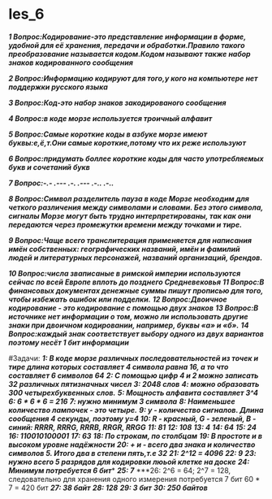 # les_6
***1 Вопрос:Кодирование-это представление информации в форме, удобной для её хранения, передачи и обработки.Правило такого преобразование называется кодом.Кодом называют также набор знаков кодированного сообщения*** 

***2 Вопрос:Информацию кодируют для того,у кого на компьютере нет поддержки русского языка***

***3 Вопрос:Код-это набор знаков закодированого сообщения***

***4 Вопрос:в коде морзе используется троичный алфавит***

***5 Вопрос:Самые короткие коды в азбуке морзе имеют буквы:е,ё,т.Они самые короткие,потому что их реже используют*** 

***6 Вопрос:придумать боллее короткие коды для часто употребляемых  букв и сочетаний букв*** 

***7 Вопрос:-.- .--- .-. .--- .-.. .-..***

***8 Вопрос:Символ разделитель пауза в коде Морзе необходим для четкого различения между символами и словами. Без этого символа, сигналы Морзе могут быть трудно интерпретированы, так как они передаются через промежутки времени между точками и тире.***

***9 Вопрос:Чаще всего транслитерация применяется для написания имён собственных: географических названий, имён и фамилий людей и литературных персонажей, названий организаций, брендов.***

***10 Вопрос:числа зваписаные в римской империи используются сейчас по всей Европе вплоть до позднего Средневековья***
***11 Вопрос:В финансовых документах денежные суммы пишут прописью для того, чтобы избежать ошибок или подделки.***
***12 Вопрос:Двоичное кодирование - это кодирование с помощью двух знаков***
***13 Вопрос:В источнике нет информации о том, можно ли использовать другие знаки при двоичном кодировании, например, буквы «а» и «б».***
***14 Вопрос:каждый знак соответствует выбору одного из двух вариантов поэтому несёт 1 бит информации***

#Задачи:
***1: В коде морзе различных последовательностей из точек и тире длина которых составляет 4 символа равна 16, а то что составляет 6 символов 64***
***2: С помощью цифр 4 и 2 можно записать 32 различных пятизначных чисел*** 
***3: 2048 слов***
***4: можно образовать 300 четырехбуквенных слов.***
***5: Мощность алфавита составляет 3^4***
***6: 6 * 6 * 6 = 216***
***7: нужно минимум 3 символа*** 
***8: Наименьшее количество лампочек - это четыре.***
***9: y - количество сигналов. Длина сообщения 4 секунды, поэтому y=4
***10: R - красный, G - зеленый, B - синий:***
RRRR, RRRG, RRRB, RRGR, RRGG***
***11: 81***
***12: 108***
***13: 4***
***14: 64***
***15: 24***
***16: 110010100001***
***17: 63***
***18: По строкам, по столбцам*** 
***19: В простоте и в высоком уровне надёжности*** 
***20: + и - всего два знака и количество символов 5. Итого два в степени пять,т.е 32***
***21: 2^12 = 4096***
***22: 9***
***23: нужно всего 5 разрядов для кодировки люьой клетке на доске***
***24: Минимум потребуется 6 бит****
***25: 7***
***26: 2^6 = 64; 2^7 = 128, следовательно для хранения одного измерения потребуется 7 бит 
                 60 * 7 = 420 бит 
***27: 38 байт***
***28: 128***
***29: 3 бит***
***30:  250 байтов***



















